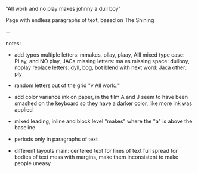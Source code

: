 "All work and no play makes johnny a dull boy"

Page with endless paragraphs of text, based on The Shining

--

notes:
- add typos
  multiple letters:         mmakes, pllay, plaay, Alll
  mixed type case:          PLay, and NO play, JACa
  missing letters:          ma es
  missing space:            dullboy, noplay
  replace letters:          dyll, bog, bot
  blend with next word:     Jaca
  other:                    ply
- random letters out of the grid
  "v All work.."
- add color variance
  ink on paper, in the film A and J seem to have been smashed on the keyboard
  so they have a darker color, like more ink was applied
- mixed leading, inline and block level
  "makes" where the "a" is above the baseline
- periods only in paragraphs of text

- different layouts
  main:
    centered text for lines of text
    full spread for bodies of text
  mess with margins, make them inconsistent to make people uneasy
